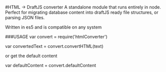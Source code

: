 #HTML -> DraftJS converter
A standalone module that runs entirely in node. Perfect for migrating database content into draftJS ready file structures, or parsing JSON files.

Written in es5 and is compatible on any system


###USAGE
var convert = require('htmlConverter')

var convertedText = convert.convertHTML(text)

or get the default content

var defaultContent = convert.defaultContent
